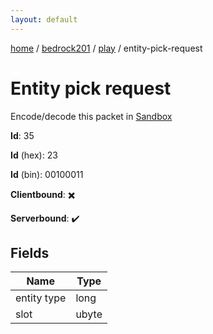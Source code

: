```yaml
---
layout: default
---
```


[home](/)  /  [bedrock201](/protocol/bedrock201)  /  [play](/protocol/bedrock201/play)  /  entity-pick-request

# Entity pick request

Encode/decode this packet in [Sandbox](../../../sandbox/bedrock201#play.entity_pick_request)

**Id**: 35

**Id** (hex): 23

**Id** (bin): 00100011

**Clientbound**: ✖️

**Serverbound**: ✔️

## Fields

Name | Type
---|---
entity type | long
slot | ubyte
